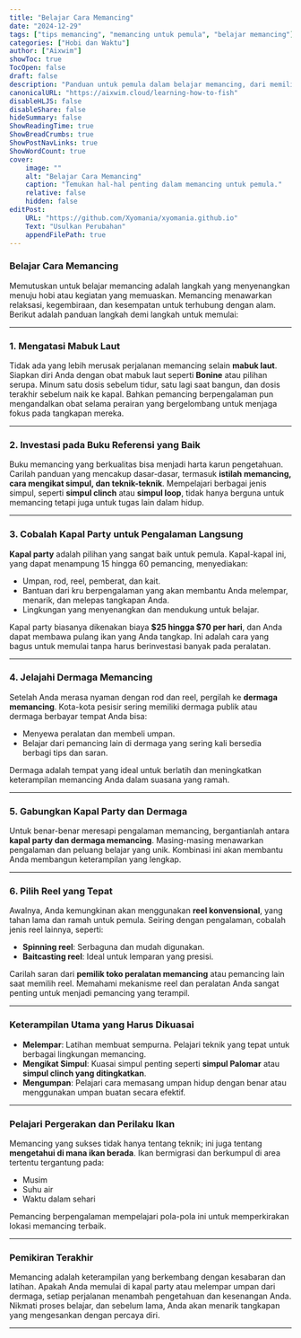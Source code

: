 ```yaml
---
title: "Belajar Cara Memancing"
date: "2024-12-29"
tags: ["tips memancing", "memancing untuk pemula", "belajar memancing"]
categories: ["Hobi dan Waktu"]
author: ["Aixwim"]
showToc: true
TocOpen: false
draft: false
description: "Panduan untuk pemula dalam belajar memancing, dari memilih peralatan yang tepat hingga menemukan lokasi memancing terbaik."
canonicalURL: "https://aixwim.cloud/learning-how-to-fish"
disableHLJS: false
disableShare: false
hideSummary: false
ShowReadingTime: true
ShowBreadCrumbs: true
ShowPostNavLinks: true
ShowWordCount: true
cover:
    image: ""
    alt: "Belajar Cara Memancing"
    caption: "Temukan hal-hal penting dalam memancing untuk pemula."
    relative: false
    hidden: false
editPost:
    URL: "https://github.com/Xyomania/xyomania.github.io"
    Text: "Usulkan Perubahan"
    appendFilePath: true
---
```


### Belajar Cara Memancing

Memutuskan untuk belajar memancing adalah langkah yang menyenangkan menuju hobi atau kegiatan yang memuaskan. Memancing menawarkan relaksasi, kegembiraan, dan kesempatan untuk terhubung dengan alam. Berikut adalah panduan langkah demi langkah untuk memulai:

---

### 1. Mengatasi Mabuk Laut

Tidak ada yang lebih merusak perjalanan memancing selain **mabuk laut**. Siapkan diri Anda dengan obat mabuk laut seperti **Bonine** atau pilihan serupa. Minum satu dosis sebelum tidur, satu lagi saat bangun, dan dosis terakhir sebelum naik ke kapal. Bahkan pemancing berpengalaman pun mengandalkan obat selama perairan yang bergelombang untuk menjaga fokus pada tangkapan mereka.

---

### 2. Investasi pada Buku Referensi yang Baik

Buku memancing yang berkualitas bisa menjadi harta karun pengetahuan. Carilah panduan yang mencakup dasar-dasar, termasuk **istilah memancing, cara mengikat simpul, dan teknik-teknik**. Mempelajari berbagai jenis simpul, seperti **simpul clinch** atau **simpul loop**, tidak hanya berguna untuk memancing tetapi juga untuk tugas lain dalam hidup.

---

### 3. Cobalah Kapal Party untuk Pengalaman Langsung

**Kapal party** adalah pilihan yang sangat baik untuk pemula. Kapal-kapal ini, yang dapat menampung 15 hingga 60 pemancing, menyediakan:

- Umpan, rod, reel, pemberat, dan kait.
- Bantuan dari kru berpengalaman yang akan membantu Anda melempar, menarik, dan melepas tangkapan Anda.
- Lingkungan yang menyenangkan dan mendukung untuk belajar.

Kapal party biasanya dikenakan biaya **$25 hingga $70 per hari**, dan Anda dapat membawa pulang ikan yang Anda tangkap. Ini adalah cara yang bagus untuk memulai tanpa harus berinvestasi banyak pada peralatan.

---

### 4. Jelajahi Dermaga Memancing

Setelah Anda merasa nyaman dengan rod dan reel, pergilah ke **dermaga memancing**. Kota-kota pesisir sering memiliki dermaga publik atau dermaga berbayar tempat Anda bisa:

- Menyewa peralatan dan membeli umpan.
- Belajar dari pemancing lain di dermaga yang sering kali bersedia berbagi tips dan saran.

Dermaga adalah tempat yang ideal untuk berlatih dan meningkatkan keterampilan memancing Anda dalam suasana yang ramah.

---

### 5. Gabungkan Kapal Party dan Dermaga

Untuk benar-benar meresapi pengalaman memancing, bergantianlah antara **kapal party dan dermaga memancing**. Masing-masing menawarkan pengalaman dan peluang belajar yang unik. Kombinasi ini akan membantu Anda membangun keterampilan yang lengkap.

---

### 6. Pilih Reel yang Tepat

Awalnya, Anda kemungkinan akan menggunakan **reel konvensional**, yang tahan lama dan ramah untuk pemula. Seiring dengan pengalaman, cobalah jenis reel lainnya, seperti:

- **Spinning reel**: Serbaguna dan mudah digunakan.
- **Baitcasting reel**: Ideal untuk lemparan yang presisi.

Carilah saran dari **pemilik toko peralatan memancing** atau pemancing lain saat memilih reel. Memahami mekanisme reel dan peralatan Anda sangat penting untuk menjadi pemancing yang terampil.

---

### Keterampilan Utama yang Harus Dikuasai

- **Melempar**: Latihan membuat sempurna. Pelajari teknik yang tepat untuk berbagai lingkungan memancing.
- **Mengikat Simpul**: Kuasai simpul penting seperti **simpul Palomar** atau **simpul clinch yang ditingkatkan**.
- **Mengumpan**: Pelajari cara memasang umpan hidup dengan benar atau menggunakan umpan buatan secara efektif.

---

### Pelajari Pergerakan dan Perilaku Ikan

Memancing yang sukses tidak hanya tentang teknik; ini juga tentang **mengetahui di mana ikan berada**. Ikan bermigrasi dan berkumpul di area tertentu tergantung pada:

- Musim
- Suhu air
- Waktu dalam sehari

Pemancing berpengalaman mempelajari pola-pola ini untuk memperkirakan lokasi memancing terbaik.

---

### Pemikiran Terakhir

Memancing adalah keterampilan yang berkembang dengan kesabaran dan latihan. Apakah Anda memulai di kapal party atau melempar umpan dari dermaga, setiap perjalanan menambah pengetahuan dan kesenangan Anda. Nikmati proses belajar, dan sebelum lama, Anda akan menarik tangkapan yang mengesankan dengan percaya diri.

---
